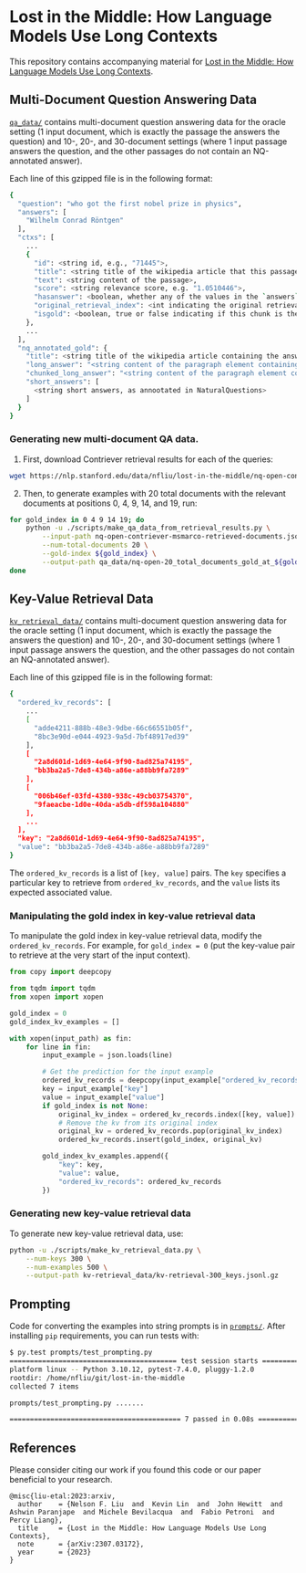 # Lost in the Middle: How Language Models Use Long Contexts

This repository contains accompanying material for [Lost in the Middle: How
Language Models Use Long Contexts](https://arxiv.org/abs/2307.03172).

## Multi-Document Question Answering Data

[`qa_data/`](./qa_data/) contains multi-document question answering data for the
oracle setting (1 input document, which is exactly the passage the answers the
question) and 10-, 20-, and 30-document settings (where 1 input passage answers
the question, and the other passages do not contain an NQ-annotated answer).

Each line of this gzipped file is in the following format:

``` sh
{
  "question": "who got the first nobel prize in physics",
  "answers": [
    "Wilhelm Conrad Röntgen"
  ],
  "ctxs": [
    ...
    {
      "id": <string id, e.g., "71445">,
      "title": <string title of the wikipedia article that this passage comes from>,
      "text": <string content of the passage>,
      "score": <string relevance score, e.g. "1.0510446">,
      "hasanswer": <boolean, whether any of the values in the `answers` key appears in the text>,
      "original_retrieval_index": <int indicating the original retrieval index. for example, a value of 0 indicates that this was the top retrieved document>,
      "isgold": <boolean, true or false indicating if this chunk is the gold answer from NaturalQuestions>
    },
    ...
  ],
  "nq_annotated_gold": {
    "title": <string title of the wikipedia article containing the answer, as annotated in NaturalQuestions>,
    "long_answer": "<string content of the paragraph element containing the answer, as annotated in NaturalQuestions>",
    "chunked_long_answer": "<string content of the paragraph element containing the answer, randomly chunked to approximately 100 words>",
    "short_answers": [
      <string short answers, as annootated in NaturalQuestions>
    ]
  }
}
```

### Generating new multi-document QA data.

1. First, download Contriever retrieval results for each of the queries:

``` sh
wget https://nlp.stanford.edu/data/nfliu/lost-in-the-middle/nq-open-contriever-msmarco-retrieved-documents.jsonl.gz
```

2. Then, to generate examples with 20 total documents with the relevant documents at positions 0, 4, 9, 14, and 19, run:

``` sh
for gold_index in 0 4 9 14 19; do
    python -u ./scripts/make_qa_data_from_retrieval_results.py \
        --input-path nq-open-contriever-msmarco-retrieved-documents.jsonl.gz \
        --num-total-documents 20 \
        --gold-index ${gold_index} \
        --output-path qa_data/nq-open-20_total_documents_gold_at_${gold_index}.jsonl.gz
done
```

## Key-Value Retrieval Data

[`kv_retrieval_data/`](./kv_retrieval_data/) contains multi-document question answering data for the
oracle setting (1 input document, which is exactly the passage the answers the
question) and 10-, 20-, and 30-document settings (where 1 input passage answers
the question, and the other passages do not contain an NQ-annotated answer).

Each line of this gzipped file is in the following format:

``` sh
{
  "ordered_kv_records": [
    ...
    [
      "adde4211-888b-48e3-9dbe-66c66551b05f",
      "8bc3e90d-e044-4923-9a5d-7bf48917ed39"
    ],
    [
      "2a8d601d-1d69-4e64-9f90-8ad825a74195",
      "bb3ba2a5-7de8-434b-a86e-a88bb9fa7289"
    ],
    [
      "006b46ef-03fd-4380-938c-49cb03754370",
      "9faeacbe-1d0e-40da-a5db-df598a104880"
    ],
    ...
  ],
  "key": "2a8d601d-1d69-4e64-9f90-8ad825a74195",
  "value": "bb3ba2a5-7de8-434b-a86e-a88bb9fa7289"
}
```

The `ordered_kv_records` is a list of `[key, value]` pairs. The `key` specifies
a particular key to retrieve from `ordered_kv_records`, and the `value` lists
its expected associated value.

### Manipulating the gold index in key-value retrieval data

To manipulate the gold index in key-value retrieval data, modify the
`ordered_kv_records`. For example, for `gold_index = 0` (put the key-value
pair to retrieve at the very start of the input context).

``` python
from copy import deepcopy

from tqdm import tqdm
from xopen import xopen

gold_index = 0
gold_index_kv_examples = []

with xopen(input_path) as fin:
    for line in fin:
        input_example = json.loads(line)

        # Get the prediction for the input example
        ordered_kv_records = deepcopy(input_example["ordered_kv_records"])
        key = input_example["key"]
        value = input_example["value"]
        if gold_index is not None:
            original_kv_index = ordered_kv_records.index([key, value])
            # Remove the kv from its original index
            original_kv = ordered_kv_records.pop(original_kv_index)
            ordered_kv_records.insert(gold_index, original_kv)

        gold_index_kv_examples.append({
            "key": key,
            "value": value,
            "ordered_kv_records": ordered_kv_records
        })
```

### Generating new key-value retrieval data

To generate new key-value retrieval data, use:

``` sh
python -u ./scripts/make_kv_retrieval_data.py \
    --num-keys 300 \
    --num-examples 500 \
    --output-path kv-retrieval_data/kv-retrieval-300_keys.jsonl.gz
```

## Prompting

Code for converting the examples into string prompts is in
[`prompts/`](./prompts). After installing `pip` requirements, you can run tests
with:

``` sh
$ py.test prompts/test_prompting.py
========================================= test session starts =========================================
platform linux -- Python 3.10.12, pytest-7.4.0, pluggy-1.2.0
rootdir: /home/nfliu/git/lost-in-the-middle
collected 7 items

prompts/test_prompting.py .......                                                               [100%]

========================================== 7 passed in 0.08s ==========================================
```

## References

Please consider citing our work if you found this code or our paper beneficial to your research.

```
@misc{liu-etal:2023:arxiv,
  author    = {Nelson F. Liu  and  Kevin Lin  and  John Hewitt  and Ashwin Paranjape  and Michele Bevilacqua  and  Fabio Petroni  and  Percy Liang},
  title     = {Lost in the Middle: How Language Models Use Long Contexts},
  note      = {arXiv:2307.03172},
  year      = {2023}
}

```
